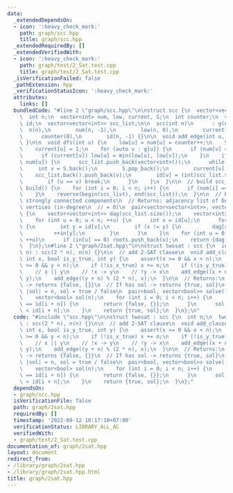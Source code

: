 ```yaml
---
data:
  _extendedDependsOn:
  - icon: ':heavy_check_mark:'
    path: graph/scc.hpp
    title: graph/scc.hpp
  _extendedRequiredBy: []
  _extendedVerifiedWith:
  - icon: ':heavy_check_mark:'
    path: graph/test/2_Sat.test.cpp
    title: graph/test/2_Sat.test.cpp
  _isVerificationFailed: false
  _pathExtension: hpp
  _verificationStatusIcon: ':heavy_check_mark:'
  attributes:
    links: []
  bundledCode: "#line 2 \"graph/scc.hpp\"\n\nstruct scc {\n  vector<vector<int>> g;\n\
    \  int n;\n  vector<int> num, low, current, S;\n  int counter;\n  vector<int>\
    \ id;\n  vector<vector<int>> scc_list;\n\n  scc(int n)\n      : g(n),\n      \
    \  n(n),\n        num(n, -1),\n        low(n, 0),\n        current(n, 0),\n  \
    \      counter(0),\n        id(n, -1) {}\n\n  void add_edge(int u, int v) { g[u].push_back(v);\
    \ }\n\n  void dfs(int u) {\n    low[u] = num[u] = counter++;\n    S.push_back(u);\n\
    \    current[u] = 1;\n    for (auto v : g[u]) {\n      if (num[v] == -1) dfs(v);\n\
    \      if (current[v]) low[u] = min(low[u], low[v]);\n    }\n    if (low[u] ==\
    \ num[u]) {\n      scc_list.push_back(vector<int>());\n      while (1) {\n   \
    \     int v = S.back();\n        S.pop_back();\n        current[v] = 0;\n    \
    \    scc_list.back().push_back(v);\n        id[v] = (int)scc_list.size() - 1;\n\
    \        if (u == v) break;\n      }\n    }\n  }\n\n  // build scc_list\n  void\
    \ build() {\n    for (int i = 0; i < n; i++) {\n      if (num[i] == -1) dfs(i);\n\
    \    }\n    reverse(begin(scc_list), end(scc_list));\n  }\n\n  // build DAG of\
    \ strongly connected components\n  // Returns: adjacency list of DAG, and root\
    \ vertices (in-degree\n  // = 0)\n  pair<vector<vector<int>>, vector<int>> condense()\
    \ {\n    vector<vector<int>> dag(scc_list.size());\n    vector<int> roots, in(scc_list.size());\n\
    \    for (int u = 0; u < n; ++u) {\n      int x = id[u];\n      for (int v : g[u])\
    \ {\n        int y = id[v];\n        if (x != y) {\n          dag[x].push_back(y);\n\
    \          ++in[y];\n        }\n      }\n    }\n    for (int u = 0; u < (int)dag.size();\
    \ ++u)\n      if (in[u] == 0) roots.push_back(u);\n    return {dag, roots};\n\
    \  }\n};\n#line 2 \"graph/2sat.hpp\"\n\nstruct twosat : scc {\n  int n;\n  twosat(int\
    \ n) : scc(2 * n), n(n) {}\n\n  // add 2-SAT clause\n  void add_clause(bool is_x_true,\
    \ int x, bool is_y_true, int y) {\n    assert(x >= 0 && x < n);\n    assert(y\
    \ >= 0 && y < n);\n    if (!is_x_true) x += n;\n    if (!is_y_true) y += n;\n\
    \    // x || y\n    // !x -> y\n    // !y -> x\n    add_edge((x + n) % (2 * n),\
    \ y);\n    add_edge((y + n) % (2 * n), x);\n  }\n\n  // Returns:\n  // If no sol\
    \ -> returns {false, {}}\n  // If has sol -> returns {true, sol}\n  //    where\
    \ |sol| = n, sol = true / false\n  pair<bool, vector<bool>> solve() {\n    build();\n\
    \    vector<bool> sol(n);\n    for (int i = 0; i < n; i++) {\n      if (id[i]\
    \ == id[i + n]) {\n        return {false, {}};\n      }\n      sol[i] = id[i]\
    \ < id[i + n];\n    }\n    return {true, sol};\n  }\n};\n"
  code: "#include \"scc.hpp\"\n\nstruct twosat : scc {\n  int n;\n  twosat(int n)\
    \ : scc(2 * n), n(n) {}\n\n  // add 2-SAT clause\n  void add_clause(bool is_x_true,\
    \ int x, bool is_y_true, int y) {\n    assert(x >= 0 && x < n);\n    assert(y\
    \ >= 0 && y < n);\n    if (!is_x_true) x += n;\n    if (!is_y_true) y += n;\n\
    \    // x || y\n    // !x -> y\n    // !y -> x\n    add_edge((x + n) % (2 * n),\
    \ y);\n    add_edge((y + n) % (2 * n), x);\n  }\n\n  // Returns:\n  // If no sol\
    \ -> returns {false, {}}\n  // If has sol -> returns {true, sol}\n  //    where\
    \ |sol| = n, sol = true / false\n  pair<bool, vector<bool>> solve() {\n    build();\n\
    \    vector<bool> sol(n);\n    for (int i = 0; i < n; i++) {\n      if (id[i]\
    \ == id[i + n]) {\n        return {false, {}};\n      }\n      sol[i] = id[i]\
    \ < id[i + n];\n    }\n    return {true, sol};\n  }\n};"
  dependsOn:
  - graph/scc.hpp
  isVerificationFile: false
  path: graph/2sat.hpp
  requiredBy: []
  timestamp: '2022-09-12 10:17:10+07:00'
  verificationStatus: LIBRARY_ALL_AC
  verifiedWith:
  - graph/test/2_Sat.test.cpp
documentation_of: graph/2sat.hpp
layout: document
redirect_from:
- /library/graph/2sat.hpp
- /library/graph/2sat.hpp.html
title: graph/2sat.hpp
---
```

